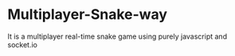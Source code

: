 # Multiplayer-Snake-way
It is a multiplayer real-time snake game using purely javascript and socket.io
